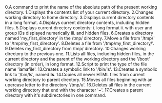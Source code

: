 0.A command to print the name of the absolute path of the present working directory.
1.Displays the contents list of your current directory.
2.Changes working directory to home directory.
3.Displays current directory contents in a long format.
4.Displays current directory contents, including hidden files.
5.Displays current directory contents:
  i. long format
  ii. with user and group IDs displayed numerically
  iii. and hidden files.
6.Creates a directory named 'my_first_directory' in the /tmp/ directory.
7.Move a file from '/tmp/' to '/tmp/my_first_directory'.
8.Deletes a file from '/tmp/my_first_directory/'.
9.Deletes my_first_directory from /tmp/ directory.
10.Changes working directory to the previous one.
11.Lists all files, including hidden files, in the current directory and the parent
   of the working directory and the '/boot' directory (in order), in long format.
12.Script to print the type of the file name 'iamafile'.
13.Creates a symbolic link to '/bin/ls'.
13.Creates a symbolic link to '/bin/ls', named __ls__.
14.Copies all newer HTML files from current working directory to parent directory.
15.Moves all files beginning with an upercase letter to the directory '/tmp/u'.
16.Deletes all files in the current working directory that end with the character '~'.
17.Creates a parent directory with it's subdirectories in one command.

